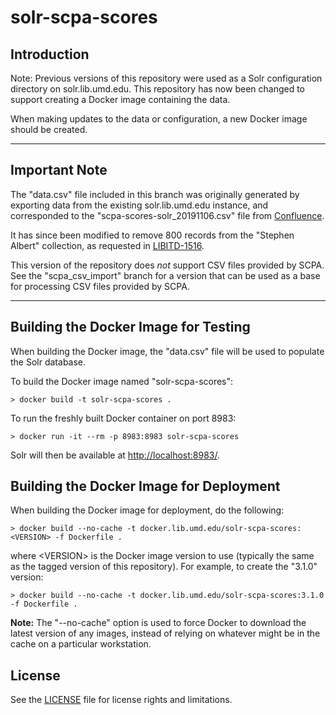 # solr-scpa-scores

## Introduction

Note: Previous versions of this repository were used as a Solr configuration
directory on solr.lib.umd.edu. This repository has now been changed to support
creating a Docker image containing the data.

When making updates to the data or configuration, a new Docker image should be
created.

---

## Important Note

The "data.csv" file included in this branch was originally generated by
exporting data from the existing solr.lib.umd.edu instance, and corresponded to
the "scpa-scores-solr_20191106.csv" file from
[Confluence](https://confluence.umd.edu/display/LIB/SolrDB+Project%3A+SCPA+Scores+Collection).

It has since been modified to remove 800 records from the "Stephen Albert"
collection, as requested in [LIBITD-1516](https://issues.umd.edu/browse/LIBITD-1516).

This version of the repository does _not_ support CSV files provided by SCPA.
See the "scpa_csv_import" branch for a version that can be used as a base
for processing CSV files provided by SCPA.

---

## Building the Docker Image for Testing

When building the Docker image, the "data.csv" file will be used to populate
the Solr database.

To build the Docker image named "solr-scpa-scores":

```
> docker build -t solr-scpa-scores .
```

To run the freshly built Docker container on port 8983:

```
> docker run -it --rm -p 8983:8983 solr-scpa-scores
```

Solr will then be available at [http://localhost:8983/](http://localhost:8983/).

## Building the Docker Image for Deployment

When building the Docker image for deployment, do the following:

```
> docker build --no-cache -t docker.lib.umd.edu/solr-scpa-scores:<VERSION> -f Dockerfile .
```

where \<VERSION> is the Docker image version to use (typically the same as the
tagged version of this repository). For example, to create the "3.1.0" version:

```
> docker build --no-cache -t docker.lib.umd.edu/solr-scpa-scores:3.1.0 -f Dockerfile .
```

**Note:** The "--no-cache" option is used to force Docker to download the latest
version of any images, instead of relying on whatever might be in the cache on a
particular workstation.

## License

See the [LICENSE](LICENSE.txt) file for license rights and limitations.
